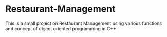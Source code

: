 # Restaurant-Management
This is a small project on Restaurant Management using various functions and concept of object oriented programming in C++
